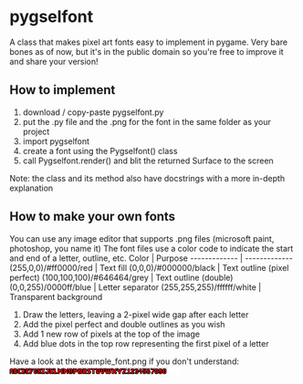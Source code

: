 # pygselfont
A class that makes pixel art fonts easy to implement in pygame. 
Very bare bones as of now, but it's in the public domain so you're free to improve it and share your version!
## How to implement
1. download / copy-paste pygselfont.py
2. put the .py file and the .png for the font in the same folder as your project
3. import pygselfont
4. create a font using the Pygselfont() class
5. call Pygselfont.render() and blit the returned Surface to the screen

Note: the class and its method also have docstrings with a more in-depth explanation
## How to make your own fonts
You can use any image editor that supports .png files (microsoft paint, photoshop, you name it)
The font files use a color code to indicate the start and end of a letter, outline, etc.
Color         | Purpose
------------- | -------------
(255,0,0)/#ff0000/red | Text fill
(0,0,0)/#000000/black  | Text outline (pixel perfect)
(100,100,100)/#646464/grey  | Text outline (double)
(0,0,255)/0000ff/blue | Letter separator
(255,255,255)/ffffff/white | Transparent background

1. Draw the letters, leaving a 2-pixel wide gap after each letter
2. Add the pixel perfect and double outlines as you wish
3. Add 1 new row of pixels at the top of the image
4. Add blue dots in the top row representing the first pixel of a letter

Have a look at the example_font.png if you don't understand:
![image](https://github.com/Rea-Mart/pygselfont/blob/main/example_font.png)

